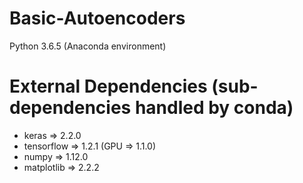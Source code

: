 # Basic-Autoencoders

Python 3.6.5 (Anaconda environment)

# External Dependencies (sub-dependencies handled by conda)

* keras => 2.2.0
* tensorflow => 1.2.1 (GPU => 1.1.0)
* numpy => 1.12.0
* matplotlib => 2.2.2